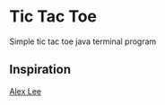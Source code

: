 # Tic Tac Toe
Simple tic tac toe java terminal program

## Inspiration
[Alex Lee](https://www.youtube.com/watch?v=gQb3dE-y1S4)